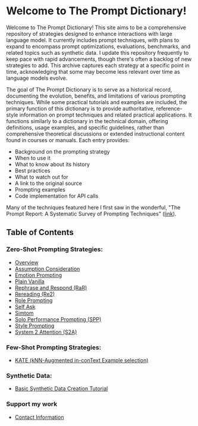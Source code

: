 # Welcome to The Prompt Dictionary!

Welcome to The Prompt Dictionary! This site aims to be a comprehensive repository of strategies designed to enhance interactions with large language model. It currently includes prompt techniques, with plans to expand to encompass prompt optimizations, evaluations, benchmarks, and related topics such as synthetic data. I update this repository frequently to keep pace with rapid advancements, though there's often a backlog of new strategies to add. This archive captures each strategy at a specific point in time, acknowledging that some may become less relevant over time as language models evolve.

The goal of The Prompt Dictionary is to serve as a historical record, documenting the evolution, benefits, and limitations of various prompting techniques. While some practical tutorials and examples are included, the primary function of this dictionary is to provide authoritative, reference-style information on prompt techniques and related practical applications. It functions similarly to a dictionary in the technical domain, offering definitions, usage examples, and specific guidelines, rather than comprehensive theoretical discussions or extended instructional content found in courses or manuals. Each entry provides:

- Background on the prompting strategy
- When to use it
- What to know about its history
- Best practices
- What to watch out for
- A link to the original source
- Prompting examples
- Code implementation for API calls

Many of the techniques featured here I first saw in the wonderful, "The Prompt Report: A Systematic Survey of Prompting Techniques" ([link](https://arxiv.org/abs/2406.06608)).

## Table of Contents

### Zero-Shot Prompting Strategies:
- [Overview](zero_shot/overview.md)
- [Assumption Consideration](zero_shot/assumption_consideration.md)
- [Emotion Prompting](zero_shot/emotion_prompting.md)
- [Plain Vanilla](zero_shot/plain_vanilla.md)
- [Rephrase and Respond (RaR)](zero_shot/rephrase_and_respond.md)
- [Rereading (Re2)](zero_shot/rereading.md)
- [Role Prompting](zero_shot/role_prompting.md)
- [Self Ask](zero_shot/self_ask.md)
- [Simtom](zero_shot/simtom.md)
- [Solo Performance Prompting (SPP)](zero_shot/solo_performance_prompting.md)
- [Style Prompting](zero_shot/style_prompting.md)
- [System 2 Attention (S2A)](zero_shot/system_2_attention.md)

### Few-Shot Prompting Strategies:
- [KATE (kNN-Augmented in-conText Example selection)](few_shot/kate.md)

### Synthetic Data:
- [Basic Synthetic Data Creation Tutorial](synthetic_data/basic_tutorial_1/airbnb_rewriting.md)

### Support my work
- [Contact Information](hire_me.md)